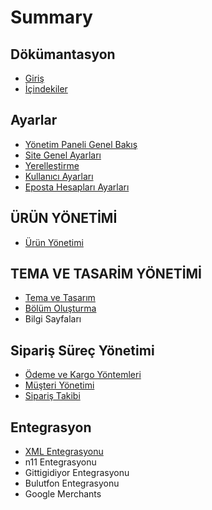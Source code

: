 # Summary

## Dökümantasyon

* [Giriş](README.md)
* [İçindekiler](ic-indekiler.md)

## Ayarlar

* [Yönetim Paneli Genel Bakış](yonetim-paneli-genel-bakis.md)
* [Site Genel Ayarları](site-genel-ayarlari.md)
* [Yerelleştirme](yerellestirme.md)
* [Kullanıcı Ayarları](kullanici-ayarlari.md)
* [Eposta Hesapları Ayarları](eposta-hesaplari-ayarlari.md)

## ÜRÜN YÖNETİMİ

* [Ürün Yönetimi](urun-yonetimi.md)

## TEMA VE TASARİM YÖNETİMİ

* [Tema ve Tasarım](tema-ve-tasarim-yonetimi.md)
* [Bölüm Oluşturma](bolum-olusturma.md)
* Bilgi Sayfaları

## Sipariş Süreç Yönetimi

* [Ödeme ve Kargo Yöntemleri](odeme-ve-kargo-yontemleri.md)
* [Müşteri Yönetimi](musteri-yonetimi.md)
* [Sipariş Takibi](siparis-takibi.md)

## Entegrasyon

* [XML Entegrasyonu](entegrasyon/xml-entegrasyonu.md)
* n11 Entegrasyonu
* Gittigidiyor Entegrasyonu
* Bulutfon Entegrasyonu
* Google Merchants

